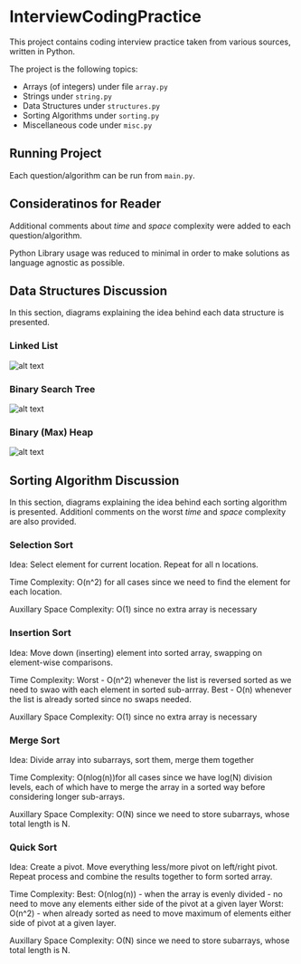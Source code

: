 # InterviewCodingPractice

This project contains coding interview practice taken from various sources,
written in Python.

The project is the following topics:

- Arrays (of integers) under file `array.py`
- Strings under `string.py`
- Data Structures under `structures.py`
- Sorting Algorithms under `sorting.py`
- Miscellaneous code under `misc.py`

## Running Project

Each question/algorithm can be run from `main.py`.

## Consideratinos for Reader

Additional comments about _time_ and _space_ complexity were added to
each question/algorithm.

Python Library usage was reduced to minimal in order to make solutions as
language agnostic as possible.

## Data Structures Discussion

In this section, diagrams explaining the idea behind each data structure is
presented.

### Linked List
![alt text](https://user-images.githubusercontent.com/59763234/102012419-71bcb980-3d4a-11eb-93be-12503bda9c81.png)

### Binary Search Tree
![alt text](https://user-images.githubusercontent.com/59763234/102012422-75e8d700-3d4a-11eb-85bd-f3867ac95b62.png)

### Binary (Max) Heap
![alt text](https://user-images.githubusercontent.com/59763234/102012420-73867d00-3d4a-11eb-88c5-0068fafd8e80.png)

## Sorting Algorithm Discussion

In this section, diagrams explaining the idea behind each sorting algorithm
is presented. Additionl comments on the worst _time_ and _space_ complexity are
also provided.

### Selection Sort

Idea: Select element for current location. Repeat for all n locations.

Time Complexity: O(n^2) for all cases since we need to find the element for
each location.

Auxillary Space Complexity: O(1) since no extra array is necessary

### Insertion Sort

Idea: Move down (inserting) element into sorted array, swapping on element-wise
comparisons.

Time Complexity:
Worst - O(n^2) whenever the list is reversed sorted as we need
to swao with each element in sorted sub-arrray.
Best - O(n) whenever the list is already sorted since no swaps needed.

Auxillary Space Complexity: O(1) since no extra array is necessary

### Merge Sort

Idea: Divide array into subarrays, sort them, merge them together

Time Complexity: O(nlog(n))for all cases since we have log(N) division levels,
each of which have to merge the array in a sorted way before considering longer
sub-arrays.

Auxillary Space Complexity: O(N) since we need to store subarrays, whose total
length is N.

### Quick Sort

Idea: Create a pivot. Move everything less/more pivot on left/right pivot.
Repeat process and combine the results together to form sorted array.

Time Complexity:
Best: O(nlog(n)) - when the array is evenly divided - no need
to move any elements either side of the pivot at a given layer
Worst: O(n^2) - when already sorted as need to move maximum of elements either
side of pivot at a given layer.

Auxillary Space Complexity: O(N) since we need to store subarrays, whose total
length is N.

